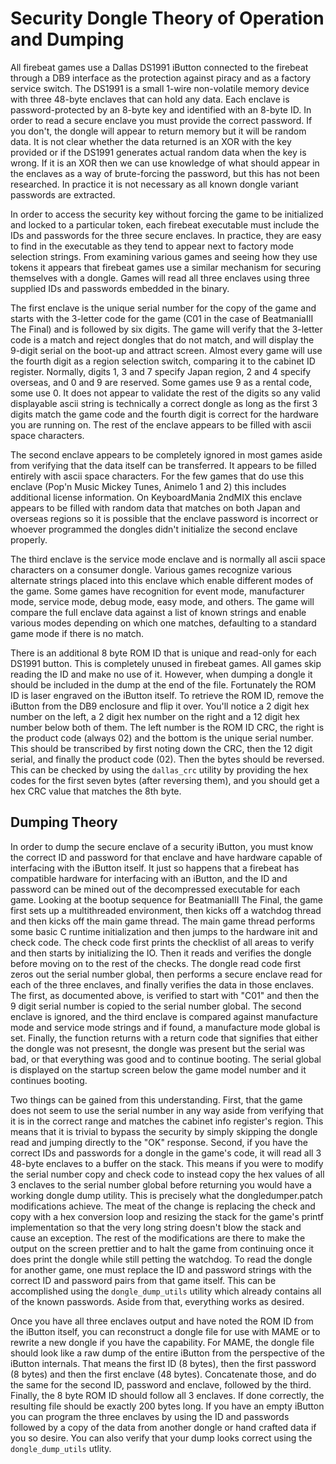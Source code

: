 # Security Dongle Theory of Operation and Dumping

All firebeat games use a Dallas DS1991 iButton connected to the firebeat through
a DB9 interface as the protection against piracy and as a factory service switch.
The DS1991 is a small 1-wire non-volatile memory device with three 48-byte
enclaves that can hold any data. Each enclave is password-protected by an 8-byte
key and identified with an 8-byte ID. In order to read a secure enclave you must
provide the correct password. If you don't, the dongle will appear to return
memory but it will be random data. It is not clear whether the data returned is
an XOR with the key provided or if the DS1991 generates actual random data when
the key is wrong. If it is an XOR then we can use knowledge of what should appear
in the enclaves as a way of brute-forcing the password, but this has not been
researched. In practice it is not necessary as all known dongle variant passwords
are extracted.

In order to access the security key without forcing the game to be initialized
and locked to a particular token, each firebeat executable must include the IDs
and passwords for the three secure enclaves. In practice, they are easy to find
in the executable as they tend to appear next to factory mode selection strings.
From examining various games and seeing how they use tokens it appears that
firebeat games use a similar mechanism for securing themselves with a dongle.
Games will read all three enclaves using three supplied IDs and passwords
embedded in the binary.

The first enclave is the unique serial number for the copy of the game and
starts with the 3-letter code for the game (C01 in the case of BeatmaniaIII The
Final) and is followed by six digits. The game will verify that the 3-letter
code is a match and reject dongles that do not match, and will display the
9-digit serial on the boot-up and attract screen. Almost every game will use
the fourth digit as a region selection switch, comparing it to the cabinet
ID register. Normally, digits 1, 3 and 7 specify Japan region, 2 and 4 specify
overseas, and 0 and 9 are reserved. Some games use 9 as a rental code, some
use 0. It does not appear to validate the rest of the digits so any valid
displayable ascii string is technically a correct dongle as long as the first
3 digits match the game code and the fourth digit is correct for the hardware
you are running on. The rest of the enclave appears to be filled with ascii
space characters.

The second enclave appears to be completely ignored in most games aside from
verifying that the data itself can be transferred. It appears to be filled
entirely with ascii space characters. For the few games that do use this
enclave (Pop'n Music Mickey Tunes, Animelo 1 and 2) this includes additional
license information. On KeyboardMania 2ndMIX this enclave appears to be filled
with random data that matches on both Japan and overseas regions so it is possible
that the enclave password is incorrect or whoever programmed the dongles didn't
initialize the second enclave properly.

The third enclave is the service mode enclave and is normally all ascii
space characters on a consumer dongle. Various games recognize various
alternate strings placed into this enclave which enable different modes
of the game. Some games have recognition for event mode, manufacturer mode,
service mode, debug mode, easy mode, and others. The game will compare the
full enclave data against a list of known strings and enable various modes
depending on which one matches, defaulting to a standard game mode if there
is no match.

There is an additional 8 byte ROM ID that is unique and read-only for each
DS1991 button. This is completely unused in firebeat games. All games skip
reading the ID and make no use of it. However, when dumping a dongle it should
be included in the dump at the end of the file. Fortunately the ROM ID is
laser engraved on the iButton itself. To retrieve the ROM ID, remove the iButton
from the DB9 enclosure and flip it over. You'll notice a 2 digit hex number on
the left, a 2 digit hex number on the right and a 12 digit hex number below
both of them. The left number is the ROM ID CRC, the right is the product code
(always 02) and the bottom is the unique serial number. This should be transcribed
by first noting down the CRC, then the 12 digit serial, and finally the product
code (02). Then the bytes should be reversed. This can be checked by using the
`dallas_crc` utility by providing the hex codes for the first seven bytes (after
reversing them), and you should get a hex CRC value that matches the 8th byte.

## Dumping Theory

In order to dump the secure enclave of a security iButton, you must know the
correct ID and password for that enclave and have hardware capable of interfacing
with the iButton itself. It just so happens that a firebeat has compatible
hardware for interfacing with an iButton, and the ID and password can be mined out
of the decompressed executable for each game. Looking at the bootup sequence
for BeatmaniaIII The Final, the game first sets up a multithreaded environment,
then kicks off a watchdog thread and then kicks off the main game thread. The
main game thread performs some basic C runtime initialization and then jumps
to the hardware init and check code. The check code first prints the checklist
of all areas to verify and then starts by initializing the IO. Then it reads
and verifies the dongle before moving on to the rest of the checks. The dongle
read code first zeros out the serial number global, then performs a secure
enclave read for each of the three enclaves, and finally verifies the data in
those enclaves. The first, as documented above, is verified to start with "C01"
and then the 9 digit serial number is copied to the serial number global. The
second enclave is ignored, and the third enclave is compared against manufacture
mode and service mode strings and if found, a manufacture mode global is set.
Finally, the function returns with a return code that signifies that either the
dongle was not presesnt, the dongle was present but the serial was bad, or that
everything was good and to continue booting. The serial global is displayed
on the startup screen below the game model number and it continues booting.

Two things can be gained from this understanding. First, that the game does
not seem to use the serial number in any way aside from verifying that it is
in the correct range and matches the cabinet info register's region. This means
that it is trivial to bypass the security by simply skipping the dongle read
and jumping directly to the "OK" response. Second, if you have the correct IDs
and passwords for a dongle in the game's code, it will read all 3 48-byte
enclaves to a buffer on the stack. This means if you were to modify the serial
number copy and check code to instead copy the hex values of all 3 enclaves to
the serial number global before returning you would have a working dongle dump
utility. This is precisely what the dongledumper.patch modifications achieve.
The meat of the change is replacing the check and copy with a hex conversion loop
and resizing the stack for the game's printf implementation so that the very long
string doesn't blow the stack and cause an exception. The rest of the
modifications are there to make the output on the screen prettier and to halt the
game from continuing once it does print the dongle while still petting the
watchdog. To read the dongle for another game, one must replace the ID and
password strings with the correct ID and password pairs from that game itself.
This can be accomplished using the `dongle_dump_utils` utility which already
contains all of the known passwords. Aside from that, everything works as desired.

Once you have all three enclaves output and have noted the ROM ID from the
iButton itself, you can reconstruct a dongle file for use with MAME or to rewrite
a new dongle if you have the capability. For MAME, the dongle file should look
like a raw dump of the entire iButton from the perspective of the iButton
internals. That means the first ID (8 bytes), then the first password (8 bytes)
and then the first enclave (48 bytes). Concatenate those, and do the same for
the second ID, password and enclave, followed by the third. Finally, the 8
byte ROM ID should follow all 3 enclaves. If done correctly, the resulting file
should be exactly 200 bytes long. If you have an empty iButton you can program
the three enclaves by using the ID and passwords followed by a copy of the data
from another dongle or hand crafted data if you so desire. You can also verify
that your dump looks correct using the `dongle_dump_utils` utlity.
